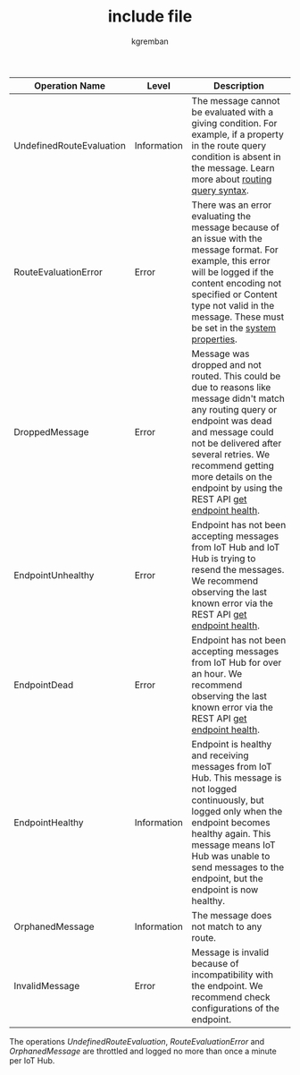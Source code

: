 ﻿---
 title: include file
 description: include file
 services: iot-hub
 author: kgremban
 ms.service: iot-hub
 ms.topic: include
 ms.date: 04/28/2020
 ms.author: kgremban
 ms.custom: include file
---

<!-- operation names for the diag logs for IoT Hub -->

|Operation Name|Level|Description|
|------------- |-----|-----------|
|UndefinedRouteEvaluation|Information|The message cannot be evaluated with a giving condition. For example, if a property in the route query condition is absent in the message. Learn more about [routing query syntax](../articles/iot-hub/iot-hub-devguide-routing-query-syntax.md).|
|RouteEvaluationError|Error|There was an error evaluating the message because of an issue with the message format. For example, this error will be logged if the content encoding not specified or Content type not valid in the message. These must be set in the [system properties](../articles/iot-hub/iot-hub-devguide-routing-query-syntax.md#system-properties).|
|DroppedMessage|Error|Message was dropped and not routed. This could be due to reasons like message didn't match any routing query or endpoint was dead and message could not be delivered after several retries. We recommend getting more details on the endpoint by using the REST API [get endpoint health](/rest/api/iothub/iothubresource/getendpointhealth#iothubresource_getendpointhealth).|
|EndpointUnhealthy|Error|Endpoint has not been accepting messages from IoT Hub and IoT Hub is trying to resend the messages. We recommend observing the last known error via the REST API [get endpoint health](/rest/api/iothub/iothubresource/getendpointhealth#iothubresource_getendpointhealth).|
|EndpointDead|Error|Endpoint has not been accepting messages from IoT Hub for over an hour. We recommend observing the last known error via the REST API [get endpoint health](/rest/api/iothub/iothubresource/getendpointhealth#iothubresource_getendpointhealth).|
|EndpointHealthy|Information|Endpoint is healthy and receiving messages from IoT Hub. This message is not logged continuously, but logged only when the endpoint becomes healthy again. This message means IoT Hub was unable to send messages to the endpoint, but the endpoint is now healthy.|
|OrphanedMessage|Information|The message does not match to any route.|
|InvalidMessage|Error|Message is invalid because of incompatibility with the endpoint. We recommend check configurations of the endpoint.|


The operations *UndefinedRouteEvaluation*, *RouteEvaluationError* and *OrphanedMessage* are throttled and logged no more than once a minute per IoT Hub.